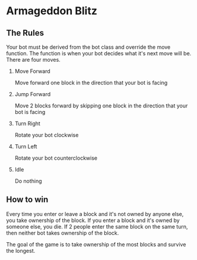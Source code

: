 # Armageddon Blitz
## The Rules
Your bot must be derived from the bot class and override the move function.
The function is when your bot decides what it's next move will be. There are
four moves.

1. Move Forward

    Move forward one block in the direction that your bot is facing

2. Jump Forward

    Move 2 blocks forward by skipping one block in the direction that your bot is facing

3. Turn Right

    Rotate your bot clockwise
    
4. Turn Left

    Rotate your bot counterclockwise
    
5. Idle
    
    Do nothing
    
## How to win

Every time you enter or leave a block and it's not owned by anyone else, you take ownership
of the block. If you enter a block and it's owned by someone else, you die. If 2 people enter
the same block on the same turn, then neither bot takes ownership of the block.

The goal of the game is to take ownership of the most blocks and survive the longest.
